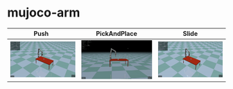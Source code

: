 # mujoco-arm

| &nbsp;&nbsp;&nbsp;&nbsp;&nbsp;Push&nbsp;&nbsp;&nbsp;&nbsp;&nbsp;&nbsp;&nbsp; | PickAndPlace | &nbsp;&nbsp;&nbsp;&nbsp;&nbsp;&nbsp;Slide&nbsp;&nbsp;&nbsp;&nbsp;&nbsp;&nbsp; |
|-----------------------|-----------------------|-----------------------|
| ![](figures/push.gif) | ![](figures/pap.gif) | ![](figures/slide.gif) |
